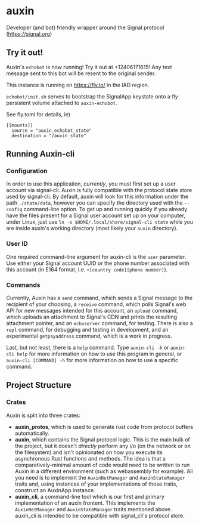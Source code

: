 # auxin
Developer (and bot) friendly wrapper around the Signal protocol (https://signal.org)

## Try it out!

Auxin's `echobot` is now running! Try it out at +12406171615! Any text message sent to this bot will be resent to the original sender.

This instance is running on https://fly.io/ in the IAD region.

`echobot/init.sh` serves to bootstrap the SignalApp keystate onto a fly persistent volume attached to `auxin-echobot`.

See fly.toml for details, ie)

```
[[mounts]]
  source = "auxin_echobot_state"
  destination = "/auxin_state"
```

## Running Auxin-cli

### Configuration
In order to use this application, *currently*, you must first set up a user account via signal-cli. Auxin is fully compatible with the protocol state store used by signal-cli. By default, auxin will look for this information under the path ``./state/data``, however you can specify the directory used with the ``--config`` command-line option. To get up and running quickly if you already have the files present for a Signal user account set up on your computer, under Linux, just use ``ln -s $HOME/.local/share/signal-cli state`` while you are inside auxin's working directory (most likely your `auxin` directory).

### User ID
One required command-line argument for auxin-cli is the ``user`` parameter. Use either your Signal account UUID or the phone number associated with this account (in E164 format, i.e. ``+[country code][phone number]``).

### Commands
Currently, Auxin has a ``send`` command, which sends a Signal message to the recipient of your choosing, a ``receive`` command, which polls Signal's web API for new messages intended for this account, an ``upload`` command, which uploads an attachment to Signal's CDN and prints the resulting attachment pointer, and an ``echoserver`` command, for testing. There is also a ``repl`` command, for debugging and testing in development, and an experimental ``getpayaddress`` command, which is a work in progress.

Last, but not least, there is a `help` command. Type ``auxin-cli -h`` or ``auxin-cli help`` for more information on how to use this program in general, or ``auxin-cli [COMMAND] -h`` for more information on how to use a specific command.

## Project Structure

### Crates
Auxin is split into three crates:
* **auxin_protos**, which is used to generate rust code from protocol buffers automatically.
* **auxin**, which contains the Signal protocol logic. This is the main bulk of the project, but it doesn't *directly* perform any i/o (on the network or on the filesystem) and isn't opinionated on how you execute its asynchronous Rust functions and methods. The idea is that a comparatively-minimal amount of code would need to be written to run Auxin in a different environment (such as webassembly for example). All you need is to implement the ``AuxinNetManager`` and ``AuxinStateManager`` traits and, using instances of your implementations of those traits, construct an AuxinApp instance.
* **auxin_cli**, a command-line tool which is our first and primary implementation of an auxin frontent. This implements the ``AuxinNetManager`` and ``AuxinStateManager`` traits mentioned above. auxin_cli is intended to be compatible with signal_cli's protocol store.
